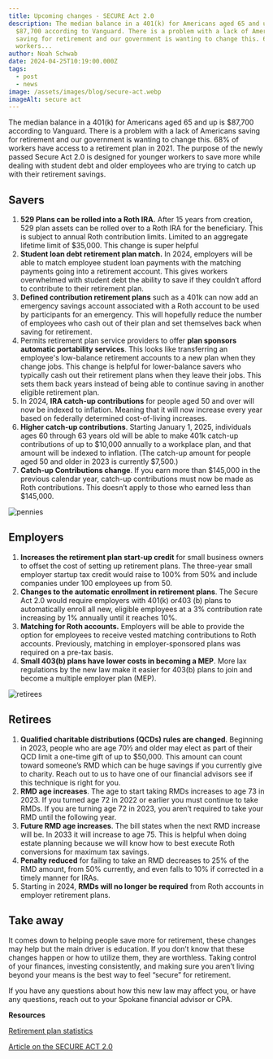 ```yaml
---
title: Upcoming changes - SECURE Act 2.0
description: The median balance in a 401(k) for Americans aged 65 and up is
  $87,700 according to Vanguard. There is a problem with a lack of Americans
  saving for retirement and our government is wanting to change this. 68% of
  workers...
author: Noah Schwab
date: 2024-04-25T10:19:00.000Z
tags:
  - post
  - news
image: /assets/images/blog/secure-act.webp
imageAlt: secure act
---
```

The median balance in a 401(k) for Americans aged 65 and up is $87,700 according to Vanguard. There is a problem with a lack of Americans saving for retirement and our government is wanting to change this. 68% of workers have access to a retirement plan in 2021. The purpose of the newly passed Secure Act 2.0 is designed for younger workers to save more while dealing with student debt and older employees who are trying to catch up with their retirement savings.

## **Savers**

1. **529 Plans can be rolled into a Roth IRA.** After 15 years from creation, 529 plan assets can be rolled over to a Roth IRA for the beneficiary. This is subject to annual Roth contribution limits. Limited to an aggregate lifetime limit of $35,000. This change is super helpful
2. **Student loan debt retirement plan match.** In 2024, employers will be able to match employee student loan payments with the matching payments going into a retirement account. This gives workers overwhelmed with student debt the ability to save if they couldn’t afford to contribute to their retirement plan. 
3. **Defined contribution retirement plans** such as a 401k can now add an emergency savings account associated with a Roth account to be used by participants for an emergency. This will hopefully reduce the number of employees who cash out of their plan and set themselves back when saving for retirement.
4. Permits retirement plan service providers to offer **plan sponsors automatic portability services**. This looks like transferring an employee's low-balance retirement accounts to a new plan when they change jobs. This change is helpful for lower-balance savers who typically cash out their retirement plans when they leave their jobs. This sets them back years instead of being able to continue saving in another eligible retirement plan.
5. In 2024, **IRA catch-up contributions** for people aged 50 and over will now be indexed to inflation. Meaning that it will now increase every year based on federally determined cost-of-living increases.
6. **Higher catch-up contributions**. Starting January 1, 2025, individuals ages 60 through 63 years old will be able to make 401k catch-up contributions of up to $10,000 annually to a workplace plan, and that amount will be indexed to inflation. (The catch-up amount for people aged 50 and older in 2023 is currently $7,500.) 
7. **Catch-up Contributions change**. If you earn more than $145,000 in the previous calendar year, catch-up contributions must now be made as Roth contributions. This doesn’t apply to those who earned less than $145,000.

![pennies](/assets/images/blog/pennies.webp "pennies")

## **Employers**

1. **Increases the retirement plan start-up credit** for small business owners to offset the cost of setting up retirement plans. The three-year small employer startup tax credit would raise to 100% from 50% and include companies under 100 employees up from 50.  
2. **Changes to the automatic enrollment in retirement plans**. The Secure Act 2.0 would require employers with 401(k) or403 (b) plans to automatically enroll all new, eligible employees at a 3% contribution rate increasing by 1% annually until it reaches 10%.
3. **Matching for Roth accounts.** Employers will be able to provide the option for employees to receive vested matching contributions to Roth accounts. Previously, matching in employer-sponsored plans was required on a pre-tax basis.
4. **Small 403(b) plans have lower costs in becoming a MEP**. More lax regulations by the new law make it easier for 403(b) plans to join and become a multiple employer plan (MEP).

![retirees](/assets/images/blog/retirees.webp "retirees")

## **Retirees**

1. **Qualified charitable distributions (QCDs) rules are changed**. Beginning in 2023, people who are age 70½ and older may elect as part of their QCD limit a one-time gift of up to $50,000. This amount can count toward someone’s RMD which can be huge savings if you currently give to charity. Reach out to us to have one of our financial advisors see if this technique is right for you.
2. **RMD age increases**. The age to start taking RMDs increases to age 73 in 2023. If you turned age 72 in 2022 or earlier you must continue to take RMDs. If you are turning age 72 in 2023, you aren’t required to take your RMD until the following year. 
3. **Future RMD age increases**. The bill states when the next RMD increase will be. In 2033 it will increase to age 75. This is helpful when doing estate planning because we will know how to best execute Roth conversions for maximum tax savings.
4. **Penalty reduced** for failing to take an RMD decreases to 25% of the RMD amount, from 50% currently, and even falls to 10% if corrected in a timely manner for IRAs.
5. Starting in 2024, **RMDs will no longer be required** from Roth accounts in employer retirement plans. 

## **Take away**

It comes down to helping people save more for retirement, these changes may help but the main driver is education. If you don’t know that these changes happen or how to utilize them, they are worthless. Taking control of your finances, investing consistently, and making sure you aren’t living beyond your means is the best way to feel “secure” for retirement. 

If you have any questions about how this new law may affect you, or have any questions, reach out to your Spokane financial advisor or CPA.

**Resources**

[Retirement plan statistics](https://www.bls.gov/opub/ted/2021/68-percent-of-private-industry-workers-had-access-to-retirement-plans-in-2021.htm)

[Article on the SECURE ACT 2.0](https://www.forbes.com/advisor/retirement/secure-act-2/)
